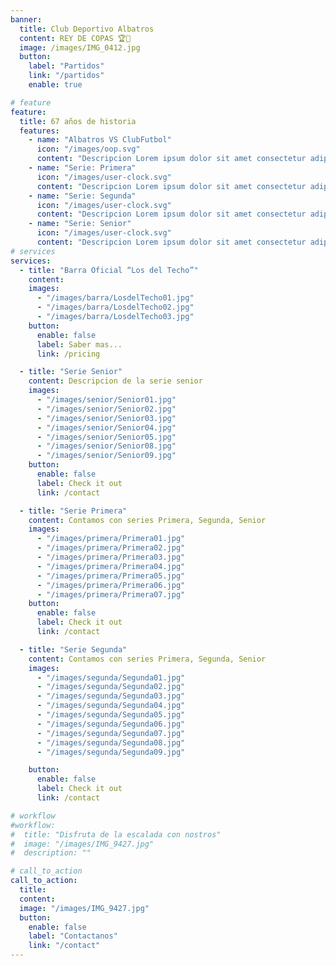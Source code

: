 ```yaml
---
banner:
  title: Club Deportivo Albatros
  content: REY DE COPAS 🏆🥇
  image: /images/IMG_0412.jpg
  button:
    label: "Partidos"
    link: "/partidos"
    enable: true

# feature
feature:
  title: 67 años de historia
  features:
    - name: "Albatros VS ClubFutbol"
      icon: "/images/oop.svg"
      content: "Descripcion Lorem ipsum dolor sit amet consectetur adipisicing elit quam nihil"
    - name: "Serie: Primera"
      icon: "/images/user-clock.svg"
      content: "Descripcion Lorem ipsum dolor sit amet consectetur adipisicing elit quam nihil"
    - name: "Serie: Segunda"
      icon: "/images/user-clock.svg"
      content: "Descripcion Lorem ipsum dolor sit amet consectetur adipisicing elit quam nihil"
    - name: "Serie: Senior"
      icon: "/images/user-clock.svg"
      content: "Descripcion Lorem ipsum dolor sit amet consectetur adipisicing elit quam nihil"
# services
services:
  - title: "Barra Oficial “Los del Techo”"
    content:
    images:
      - "/images/barra/LosdelTecho01.jpg"
      - "/images/barra/LosdelTecho02.jpg"
      - "/images/barra/LosdelTecho03.jpg"
    button:
      enable: false
      label: Saber mas...
      link: /pricing

  - title: "Serie Senior"
    content: Descripcion de la serie senior
    images:
      - "/images/senior/Senior01.jpg"
      - "/images/senior/Senior02.jpg"
      - "/images/senior/Senior03.jpg"
      - "/images/senior/Senior04.jpg"
      - "/images/senior/Senior05.jpg"
      - "/images/senior/Senior08.jpg"
      - "/images/senior/Senior09.jpg"
    button:
      enable: false
      label: Check it out
      link: /contact

  - title: "Serie Primera"
    content: Contamos con series Primera, Segunda, Senior
    images:
      - "/images/primera/Primera01.jpg"
      - "/images/primera/Primera02.jpg"
      - "/images/primera/Primera03.jpg"
      - "/images/primera/Primera04.jpg"
      - "/images/primera/Primera05.jpg"
      - "/images/primera/Primera06.jpg"
      - "/images/primera/Primera07.jpg"
    button:
      enable: false
      label: Check it out
      link: /contact

  - title: "Serie Segunda"
    content: Contamos con series Primera, Segunda, Senior
    images:
      - "/images/segunda/Segunda01.jpg"
      - "/images/segunda/Segunda02.jpg"
      - "/images/segunda/Segunda03.jpg"
      - "/images/segunda/Segunda04.jpg"
      - "/images/segunda/Segunda05.jpg"
      - "/images/segunda/Segunda06.jpg"
      - "/images/segunda/Segunda07.jpg"
      - "/images/segunda/Segunda08.jpg"
      - "/images/segunda/Segunda09.jpg"

    button:
      enable: false
      label: Check it out
      link: /contact

# workflow
#workflow:
#  title: "Disfruta de la escalada con nostros"
#  image: "/images/IMG_9427.jpg"
#  description: ""

# call_to_action
call_to_action:
  title:
  content:
  image: "/images/IMG_9427.jpg"
  button:
    enable: false
    label: "Contactanos"
    link: "/contact"
---
```

